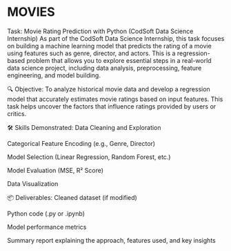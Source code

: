 # MOVIES
Task: Movie Rating Prediction with Python (CodSoft Data Science Internship)
As part of the CodSoft Data Science Internship, this task focuses on building a machine learning model that predicts the rating of a movie using features such as genre, director, and actors. This is a regression-based problem that allows you to explore essential steps in a real-world data science project, including data analysis, preprocessing, feature engineering, and model building.

🔍 Objective:
To analyze historical movie data and develop a regression model that accurately estimates movie ratings based on input features. This task helps uncover the factors that influence ratings provided by users or critics.

🛠️ Skills Demonstrated:
Data Cleaning and Exploration

Categorical Feature Encoding (e.g., Genre, Director)

Model Selection (Linear Regression, Random Forest, etc.)

Model Evaluation (MSE, R² Score)

Data Visualization

📦 Deliverables:
Cleaned dataset (if modified)

Python code (.py or .ipynb)

Model performance metrics

Summary report explaining the approach, features used, and key insights
